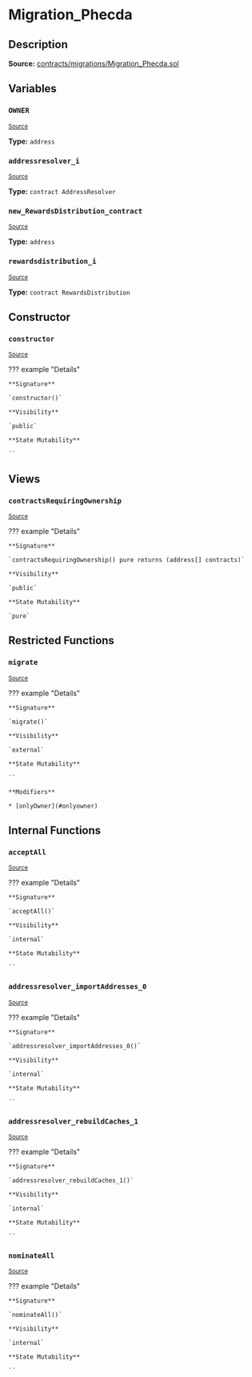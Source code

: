 # Migration_Phecda

## Description

**Source:** [contracts/migrations/Migration_Phecda.sol](https://github.com/Synthetixio/synthetix/tree/v2.98.0-alpha/contracts/migrations/Migration_Phecda.sol)

## Variables

### `OWNER`

<sub>[Source](https://github.com/Synthetixio/synthetix/tree/v2.98.0-alpha/contracts/migrations/Migration_Phecda.sol#L15)</sub>

**Type:** `address`

### `addressresolver_i`

<sub>[Source](https://github.com/Synthetixio/synthetix/tree/v2.98.0-alpha/contracts/migrations/Migration_Phecda.sol#L22)</sub>

**Type:** `contract AddressResolver`

### `new_RewardsDistribution_contract`

<sub>[Source](https://github.com/Synthetixio/synthetix/tree/v2.98.0-alpha/contracts/migrations/Migration_Phecda.sol#L32)</sub>

**Type:** `address`

### `rewardsdistribution_i`

<sub>[Source](https://github.com/Synthetixio/synthetix/tree/v2.98.0-alpha/contracts/migrations/Migration_Phecda.sol#L24)</sub>

**Type:** `contract RewardsDistribution`

## Constructor

### `constructor`

<sub>[Source](https://github.com/Synthetixio/synthetix/tree/v2.98.0-alpha/contracts/migrations/Migration_Phecda.sol#L34)</sub>

??? example "Details"

    **Signature**

    `constructor()`

    **Visibility**

    `public`

    **State Mutability**

    ``

## Views

### `contractsRequiringOwnership`

<sub>[Source](https://github.com/Synthetixio/synthetix/tree/v2.98.0-alpha/contracts/migrations/Migration_Phecda.sol#L36)</sub>

??? example "Details"

    **Signature**

    `contractsRequiringOwnership() pure returns (address[] contracts)`

    **Visibility**

    `public`

    **State Mutability**

    `pure`

## Restricted Functions

### `migrate`

<sub>[Source](https://github.com/Synthetixio/synthetix/tree/v2.98.0-alpha/contracts/migrations/Migration_Phecda.sol#L42)</sub>

??? example "Details"

    **Signature**

    `migrate()`

    **Visibility**

    `external`

    **State Mutability**

    ``

    **Modifiers**

    * [onlyOwner](#onlyowner)

## Internal Functions

### `acceptAll`

<sub>[Source](https://github.com/Synthetixio/synthetix/tree/v2.98.0-alpha/contracts/migrations/Migration_Phecda.sol#L60)</sub>

??? example "Details"

    **Signature**

    `acceptAll()`

    **Visibility**

    `internal`

    **State Mutability**

    ``

### `addressresolver_importAddresses_0`

<sub>[Source](https://github.com/Synthetixio/synthetix/tree/v2.98.0-alpha/contracts/migrations/Migration_Phecda.sol#L74)</sub>

??? example "Details"

    **Signature**

    `addressresolver_importAddresses_0()`

    **Visibility**

    `internal`

    **State Mutability**

    ``

### `addressresolver_rebuildCaches_1`

<sub>[Source](https://github.com/Synthetixio/synthetix/tree/v2.98.0-alpha/contracts/migrations/Migration_Phecda.sol#L85)</sub>

??? example "Details"

    **Signature**

    `addressresolver_rebuildCaches_1()`

    **Visibility**

    `internal`

    **State Mutability**

    ``

### `nominateAll`

<sub>[Source](https://github.com/Synthetixio/synthetix/tree/v2.98.0-alpha/contracts/migrations/Migration_Phecda.sol#L67)</sub>

??? example "Details"

    **Signature**

    `nominateAll()`

    **Visibility**

    `internal`

    **State Mutability**

    ``
